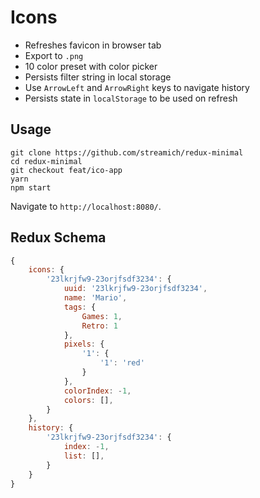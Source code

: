 # Icons

- Refreshes favicon in browser tab
- Export to `.png`
- 10 color preset with color picker
- Persists filter string in local storage
- Use `ArrowLeft` and `ArrowRight` keys to navigate history
- Persists state in `localStorage` to be used on refresh


## Usage

```
git clone https://github.com/streamich/redux-minimal
cd redux-minimal
git checkout feat/ico-app
yarn
npm start
```

Navigate to `http://localhost:8080/`.


## Redux Schema

```js
{
    icons: {
        '23lkrjfw9-23orjfsdf3234': {
            uuid: '23lkrjfw9-23orjfsdf3234',
            name: 'Mario',
            tags: {
                Games: 1,
                Retro: 1
            },
            pixels: {
                '1': {
                    '1': 'red'
                }
            },
            colorIndex: -1,
            colors: [],
        }
    },
    history: {
        '23lkrjfw9-23orjfsdf3234': {
            index: -1,
            list: [],
        }
    }
}
```
